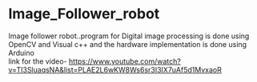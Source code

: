 Image_Follower_robot
====================

Image follower robot..program for Digital image processing is done using OpenCV and Visual c++ and the hardware implementation is done using Arduino  
link for the video- https://www.youtube.com/watch?v=TI3SluaqsNA&list=PLAE2L6wKW8Ws6sr3I3IX7uAf5d1MvxaoR

